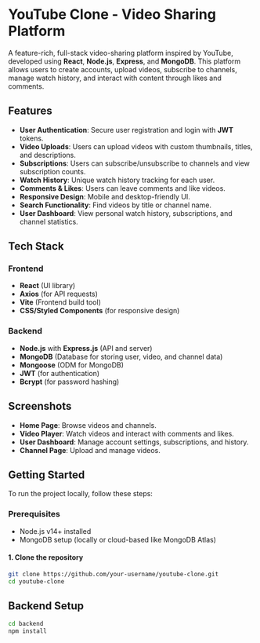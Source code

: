 # YouTube Clone - Video Sharing Platform

A feature-rich, full-stack video-sharing platform inspired by YouTube, developed using **React**, **Node.js**, **Express**, and **MongoDB**. This platform allows users to create accounts, upload videos, subscribe to channels, manage watch history, and interact with content through likes and comments.

## Features

- **User Authentication**: Secure user registration and login with **JWT** tokens.
- **Video Uploads**: Users can upload videos with custom thumbnails, titles, and descriptions.
- **Subscriptions**: Users can subscribe/unsubscribe to channels and view subscription counts.
- **Watch History**: Unique watch history tracking for each user.
- **Comments & Likes**: Users can leave comments and like videos.
- **Responsive Design**: Mobile and desktop-friendly UI.
- **Search Functionality**: Find videos by title or channel name.
- **User Dashboard**: View personal watch history, subscriptions, and channel statistics.

## Tech Stack

### Frontend
- **React** (UI library)
- **Axios** (for API requests)
- **Vite** (Frontend build tool)
- **CSS/Styled Components** (for responsive design)

### Backend
- **Node.js** with **Express.js** (API and server)
- **MongoDB** (Database for storing user, video, and channel data)
- **Mongoose** (ODM for MongoDB)
- **JWT** (for authentication)
- **Bcrypt** (for password hashing)

## Screenshots
- **Home Page**: Browse videos and channels.
- **Video Player**: Watch videos and interact with comments and likes.
- **User Dashboard**: Manage account settings, subscriptions, and history.
- **Channel Page**: Upload and manage videos.

## Getting Started

To run the project locally, follow these steps:

### Prerequisites

- Node.js v14+ installed
- MongoDB setup (locally or cloud-based like MongoDB Atlas)

#### 1. Clone the repository

```bash
git clone https://github.com/your-username/youtube-clone.git
cd youtube-clone
```

## Backend Setup

```bash
cd backend
npm install
```

